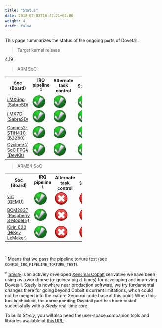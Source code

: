 ```yaml
---
title: "Status"
date: 2018-07-02T16:47:21+02:00
weight: 4
draft: false
---
```


This page summarizes the status of the ongoing ports of Dovetail.

> Target kernel release

4.19

> ARM SoC

<table class="status" style="width:50%">
  <col width="40%">
  <col width="20%">
  <col width="20%">
  <col width="20%">
  <tr>
    <th>Soc (Board)</th>
    <th>IRQ pipeline <sup>1</sup></th> 
    <th>Alternate task control</th>
    <th>Steely<sup>2</sup></th>
  </tr>
  <tr>
    <td align="left"><a href="https://www.nxp.com/support/developer-resources/hardware-development-tools/sabre-development-system/sabre-board-for-smart-devices-based-on-the-i.mx-6quadplus-applications-processors:RD-IMX6QP-SABRE" target="_blank">i.MX6qp (SabreSD)</a></td>
    <td><img src="/images/checked.png"></td> 
    <td><img src="/images/checked.png"></td>
    <td><img src="/images/checked.png"></td>
  </tr>
  <tr>
    <td align="left"><a href="https://www.nxp.com/support/developer-resources/hardware-development-tools/sabre-development-system/sabre-board-for-smart-devices-based-on-the-i.mx-7dual-applications-processors:MCIMX7SABRE" target="_blank">i.MX7D (SabreSD)</a></td>
    <td><img src="/images/checked.png"></td> 
    <td><img src="/images/checked.png"></td>
    <td><img src="/images/checked.png"></td>
  </tr>
  <tr>
    <td align="left"><a href="https://www.96boards.org/documentation/consumer/b2260/hardware-docs/" target="_blank">Cannes2-STiH410 (B2260)</a></td>
    <td><img src="/images/checked.png"></td> 
    <td><img src="/images/checked.png"></td>
    <td><img src="/images/checked.png"></td>
  </tr>
  <tr>
    <td align="left"><a href="https://www.altera.com/products/soc/portfolio/cyclone-v-soc/overview.html" target="_blank">Cyclone V SoC FPGA (DevKit)</a></td>
    <td><img src="/images/checked.png"></td> 
    <td><img src="/images/checked.png"></td>
    <td><img src="/images/checked.png"></td>
  </tr>
</table>

> ARM64 SoC

<table class="status" style="width:50%">
  <col width="40%">
  <col width="20%">
  <col width="20%">
  <col width="20%">
  <tr>
    <th>Soc (Board)</th>
    <th>IRQ pipeline <sup>1</sup></th> 
    <th>Alternate task control</th>
    <th>Steely<sup>2</sup></th>
  </tr>
  <tr>
    <td align="left"><a href="https://wiki.qemu.org/Documentation/Platforms/ARM#Generic_ARM_system_emulation_with_the_virt_machine" target="_blank">virt (QEMU)</a></td>
    <td><img src="/images/checked.png"></td> 
    <td><img src="/images/unchecked.png"></td>
    <td><img src="/images/unchecked.png"></td>
  </tr>
  <tr>
    <td align="left"><a href="https://www.raspberrypi.org/products/raspberry-pi-3-model-b/" target="_blank">BCM2837 (Raspberry 3 Model B)</a></td>
    <td><img src="/images/checked.png"></td> 
    <td><img src="/images/unchecked.png"></td>
    <td><img src="/images/unchecked.png"></td>
  </tr>
  <tr>
    <td align="left"><a href="https://www.96boards.org/product/hikey/" target="_blank">Kirin 620 (HiKey LeMaker)</a></td>
    <td><img src="/images/checked.png"></td> 
    <td><img src="/images/unchecked.png"></td>
    <td><img src="/images/unchecked.png"></td>
  </tr>
</table>

<br>

<sup>1</sup> Means that we pass the pipeline torture test (see
`CONFIG_IRQ_PIPELINE_TORTURE_TEST`).

<sup>2</sup> [_Steely_](https://lab.xenomai.org/linux-steely.git/) is
an actively developed [Xenomai
Cobalt](https://xenomai.org/gitlab/xenomai/) derivative we have been
using as a workhorse (or guinea pig at times) for developing and
improving Dovetail.  Steely is nowhere near production software, we
try fundamental changes there for going beyond Cobalt's current
limitations, which could not be merged into the mature Xenomai code
base at this point. When this box is checked, the corresponding
Dovetail port has been tested successfully with a _Steely_ real-time
core.

To build _Steely_, you will also need the user-space companion tools
and libraries available at [this
URL](https://lab.xenomai.org/steely.git/).
